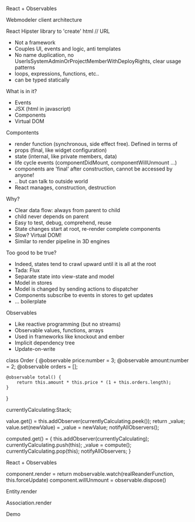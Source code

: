 React + Observables

Webmodeler client architecture

React
Hipster library to 'create' html
// URL

- Not a framework
- Couples UI, events and logic, anti templates
- No name duplication, no UserIsSystemAdminOrProjectMemberWithDeployRights, clear usage patterns
- loops, expressions, functions, etc..
- can be typed statically

What is in it?
- Events
- JSX (html in javascript)
- Components
- Virtual DOM

Compontents
- render function (synchronous, side effect free). Defined in terms of
- props (final, like widget configuration)
- state (internal, like private members, data)
- life cycle events (componentDidMount, componentWillUnmount ...)
- components are 'final' after construction, cannot be accessed by anyone!
- .. but can talk to outside world
- React manages, construction, destruction

Why?
- Clear data flow: always from parent to child
- child never depends on parent
- Easy to test, debug, comprehend, reuse
- State changes start at root, re-render complete components
- Slow? Virtual DOM!
- Similar to render pipeline in 3D engines

Too good to be true?
- Indeed, states tend to crawl upward until it is all at the root
- Tada: Flux
- Separate state into view-state and model
- Model in stores
- Model is changed by sending actions to dispatcher
- Components subscribe to events in stores to get updates
- ... boilerplate

Observables
- Like reactive programming (but no streams)
- Observable values, functions, arrays
- Used in frameworks like knockout and ember
- Implicit dependency tree
- Update-on-write


class Order {
	@observable price:number = 3;
	@observable amount:number = 2;
	@observable orders = [];

	@observable total() {
		return this.amount * this.price * (1 + this.orders.length);
	}
}


currentlyCalculating:Stack;

value.get() = this.addObserver(currentlyCalculating.peek()); return _value;
value.set(newValue) = _value = newValue; notifyAllObservers();

computed.get() =  {
	this.addObserver(currentlyCalculating);
	currentlyCalculating.push(this);
	_value = compute();
	currentlyCalculating.pop(this);
	notifyAllObservers;
}


React + Observables

component.render = return mobservable.watch(realReanderFunction, this.forceUpdate)
component.willUnmount = observable.dispose()

Entity.render

Association.render




Demo



